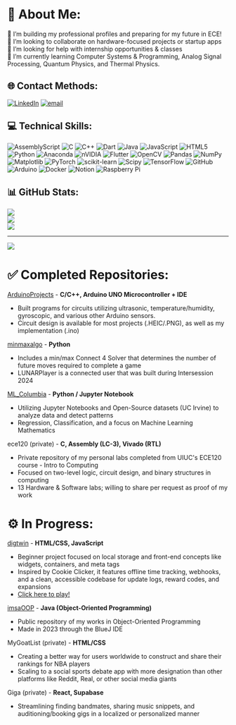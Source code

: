 # 💫 About Me:
🔭 I’m building my professional profiles and preparing for my future in ECE! <br>👯 I’m looking to collaborate on hardware-focused projects or startup apps<br>🤝 I’m looking for help with internship opportunities & classes<br>🌱 I’m currently learning Computer Systems & Programming, Analog Signal Processing, Quantum Physics, and Thermal Physics.


## 🌐 Contact Methods:
[![LinkedIn](https://img.shields.io/badge/LinkedIn-%230077B5.svg?logo=linkedin&logoColor=white)](https://linkedin.com/in/raphael-talusan) [![email](https://img.shields.io/badge/Email-D14836?logo=gmail&logoColor=white)](mailto:rtalu@illinois.edu) 

## 💻 Technical Skills:
![AssemblyScript](https://img.shields.io/badge/assembly%20script-%23000000.svg?style=flat&logo=assemblyscript&logoColor=white) ![C](https://img.shields.io/badge/c-%2300599C.svg?style=flat&logo=c&logoColor=white) ![C++](https://img.shields.io/badge/c++-%2300599C.svg?style=flat&logo=c%2B%2B&logoColor=white) ![Dart](https://img.shields.io/badge/dart-%230175C2.svg?style=flat&logo=dart&logoColor=white) ![Java](https://img.shields.io/badge/java-%23ED8B00.svg?style=flat&logo=openjdk&logoColor=white) ![JavaScript](https://img.shields.io/badge/javascript-%23323330.svg?style=flat&logo=javascript&logoColor=%23F7DF1E) ![HTML5](https://img.shields.io/badge/html5-%23E34F26.svg?style=flat&logo=html5&logoColor=white) ![Python](https://img.shields.io/badge/python-3670A0?style=flat&logo=python&logoColor=ffdd54) ![Anaconda](https://img.shields.io/badge/Anaconda-%2344A833.svg?style=flat&logo=anaconda&logoColor=white) ![nVIDIA](https://img.shields.io/badge/cuda-000000.svg?style=flat&logo=nVIDIA&logoColor=green) ![Flutter](https://img.shields.io/badge/Flutter-%2302569B.svg?style=flat&logo=Flutter&logoColor=white) ![OpenCV](https://img.shields.io/badge/opencv-%23white.svg?style=flat&logo=opencv&logoColor=white) ![Pandas](https://img.shields.io/badge/pandas-%23150458.svg?style=flat&logo=pandas&logoColor=white) ![NumPy](https://img.shields.io/badge/numpy-%23013243.svg?style=flat&logo=numpy&logoColor=white) ![Matplotlib](https://img.shields.io/badge/Matplotlib-%23ffffff.svg?style=flat&logo=Matplotlib&logoColor=black) ![PyTorch](https://img.shields.io/badge/PyTorch-%23EE4C2C.svg?style=flat&logo=PyTorch&logoColor=white) ![scikit-learn](https://img.shields.io/badge/scikit--learn-%23F7931E.svg?style=flat&logo=scikit-learn&logoColor=white) ![Scipy](https://img.shields.io/badge/SciPy-%230C55A5.svg?style=flat&logo=scipy&logoColor=%white) ![TensorFlow](https://img.shields.io/badge/TensorFlow-%23FF6F00.svg?style=flat&logo=TensorFlow&logoColor=white) ![GitHub](https://img.shields.io/badge/github-%23121011.svg?style=flat&logo=github&logoColor=white) ![Arduino](https://img.shields.io/badge/-Arduino-00979D?style=flat&logo=Arduino&logoColor=white) ![Docker](https://img.shields.io/badge/docker-%230db7ed.svg?style=flat&logo=docker&logoColor=white) ![Notion](https://img.shields.io/badge/Notion-%23000000.svg?style=flat&logo=notion&logoColor=white) ![Raspberry Pi](https://img.shields.io/badge/-Raspberry_Pi-C51A4A?style=flat&logo=Raspberry-Pi)
## 📊 GitHub Stats:
![](https://github-readme-stats.vercel.app/api?username=rtalusan13&theme=ocean_dark&hide_border=true&include_all_commits=true&count_private=false)<br/>
![](https://nirzak-streak-stats.vercel.app/?user=rtalusan13&theme=ocean_dark&hide_border=true)<br/>
![](https://github-readme-stats.vercel.app/api/top-langs/?username=rtalusan13&theme=ocean_dark&hide_border=true&include_all_commits=true&count_private=false&layout=compact)

---
[![](https://visitcount.itsvg.in/api?id=rtalusan13&icon=3&color=8)](https://visitcount.itsvg.in)

# ✅ Completed Repositories:

[ArduinoProjects](https://github.com/rtalusan13/ArduinoProjects) -  **C/C++, Arduino UNO Microcontroller + IDE**
- Built programs for circuits utilizing ultrasonic, temperature/humidity, gyroscopic, and various other Arduino sensors.
- Circuit design is available for most projects (.HEIC/.PNG), as well as my implementation (.ino)

[minmaxalgo](https://github.com/rtalusan13/minmaxalgo) - **Python**
- Includes a min/max Connect 4 Solver that determines the number of future moves required to complete a game
- LUNARPlayer is a connected user that was built during Intersession 2024

[ML_Columbia](https://github.com/rtalusan13/ML_Columbia) - **Python / Jupyter Notebook**
- Utilizing Jupyter Notebooks and Open-Source datasets (UC Irvine) to analyze data and detect patterns
- Regression, Classification, and a focus on Machine Learning Mathematics

ece120 (private) - **C, Assembly (LC-3), Vivado (RTL)**
- Private repository of my personal labs completed from UIUC's ECE120 course - Intro to Computing
- Focused on two-level logic, circuit design, and binary structures in computing
- 13 Hardware & Software labs; willing to share per request as proof of my work

# ⚙️ In Progress:

[digtwin](https://github.com/rtalusan13/digtwin) -  **HTML/CSS, JavaScript**
- Beginner project focused on local storage and front-end concepts like widgets, containers, and meta tags
- Inspired by Cookie Clicker, it features offline time tracking, webhooks, and a clean, accessible codebase for update logs, reward codes, and expansions
- [Click here to play!](https://rtalusan13.github.io/digtwin/)

[imsaOOP](https://github.com/rtalusan13/imsaOOP) - **Java (Object-Oriented Programming)**
- Public repository of my works in Object-Oriented Programming
- Made in 2023 through the BlueJ IDE

MyGoatList (private) - **HTML/CSS**
- Creating a better way for users worldwide to construct and share their rankings for NBA players
- Scaling to a social sports debate app with more designation than other platforms like Reddit, Real, or other social media giants

Giga (private) - **React, Supabase**
- Streamlining finding bandmates, sharing music snippets, and auditioning/booking gigs in a localized or personalized manner
<!-- Proudly created with GPRM ( https://gprm.itsvg.in ) -->
